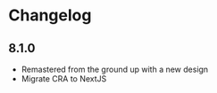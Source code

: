 # Changelog

## 8.1.0

-   Remastered from the ground up with a new design
-   Migrate CRA to NextJS
